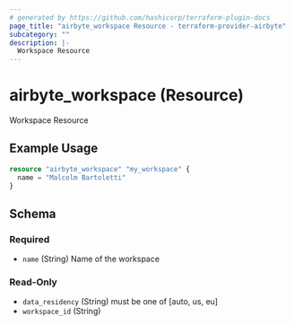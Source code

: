 ```yaml
---
# generated by https://github.com/hashicorp/terraform-plugin-docs
page_title: "airbyte_workspace Resource - terraform-provider-airbyte"
subcategory: ""
description: |-
  Workspace Resource
---
```


# airbyte_workspace (Resource)

Workspace Resource

## Example Usage

```terraform
resource "airbyte_workspace" "my_workspace" {
  name = "Malcolm Bartoletti"
}
```

<!-- schema generated by tfplugindocs -->
## Schema

### Required

- `name` (String) Name of the workspace

### Read-Only

- `data_residency` (String) must be one of [auto, us, eu]
- `workspace_id` (String)


